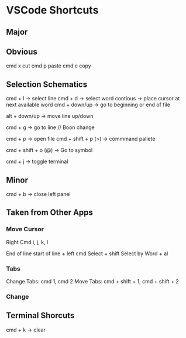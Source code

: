 # VSCode Shortcuts

## Major

## Obvious
cmd x cut
cmd p paste
cmd c copy

## Selection Schematics
cmd + l -> select line
cmd + d -> select word
contious -> place cursor at next available word
cmd + down/up -> go to beginning or end of file

alt + down/up -> move line up/down

cmd + g -> go to line // Boon change

cmd + p -> open file
cmd + shift + p (>) -> commmand pallete

cmd + shift + o (@) -> Go to symbol

cmd + j -> toggle terminal



## Minor
cmd + b -> close left panel

## Taken from Other Apps

### Move Cursor
Right Cmd i, j, k, l

End of line start of line + left cmd
Select + shift
Select by Word + al

### Tabs
Change Tabs: cmd 1, cmd 2
Move Tabs: cmd + shift + 1, cmd + shift + 2

### Change


## Terminal Shorcuts
cmd + k -> clear

